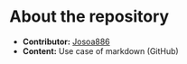 # About the repository

- **Contributor:** [Josoa886](https://github.com/Josoa886)
- **Content:** Use case of markdown (GitHub)
